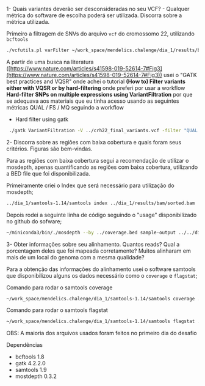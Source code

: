 1- Quais variantes deverão ser desconsideradas no seu VCF? - Qualquer
métrica do software de escolha poderá ser utilizada. Discorra sobre a
métrica utilizada.

Primeiro a filtragem de SNVs do arquivo `vcf` do cromossomo 22, utilizando `bcftools`

```bash
./vcfutils.pl varFilter ~/work_space/mendelics.chalenge/dia_1/results/bcf/crh22_variants\ \(cópia\).vcf > crh22_final_variants.vcf
```

A partir de uma busca na literatura ([https://www.nature.com/articles/s41598-019-52614-7#Fig3](https://www.nature.com/articles/s41598-019-52614-7#Fig3)) usei o "GATK best practices and VQSR" onde achei o tutorial **(How to) Filter variants either with VQSR or by hard-filtering** onde preferi por usar a workflow **Hard-filter SNPs on multiple expressions using VariantFiltration**  por que se adequava aos materiais que eu tinha acesso usando as seguintes métricas QUAL / FS / MQ seguindo a workflow 

- Hard filter using gatk

```bash
 ./gatk VariantFiltration -V ../crh22_final_variants.vcf -filter "QUAL < 30.0" --filter-name "QUAL30" -filter "FS > 60.0" --filter-name "FS60" -filter "MQ < 40.0" --filter-name "MQ40" -O crh22_filtered_final_variants.vcf
```

2- Discorra sobre as regiões com baixa cobertura e quais foram seus critérios. Figuras são bem-vindas.

Para as regiões com baixa cobertura segui a recomendação de utilizar o mosdepth, apenas quantificando as regiões com baixa cobertura, utilizando a BED file que foi disponibilizada.

Primeiramente criei o Index que será necessário para utilização do mosdepth;

```bash
../dia_1/samtools-1.14/samtools index ../dia_1/results/bam/sorted.bam
```

Depois rodei a seguinte linha de código seguindo o "usage" disponibilizado no github do sofware;

```bash
~/miniconda3/bin/./mosdepth --by ../coverage.bed sample-output ../../dia_1/results/bam/sorted.bam
```

3- Obter informações sobre seu alinhamento. Quantos reads? Qual a
porcentagem deles que foi mapeada corretamente? Muitos alinharam em mais de um local do genoma com a mesma qualidade?

Para a obtenção das informações do alinhamento usei o software samtools que disponibilizou alguns os dados necessário como o `coverage` e `flagstat`;

Comando para rodar o samtools coverage

```bash
~/work_space/mendelics.chalenge/dia_1/samtools-1.14/samtools coverage ../../dia_1/results/bam/sorted.bam > samtools_coverage_crh22_sorted.bam
```

Comando para rodar o samtools flagstat

```bash
~/work_space/mendelics.chalenge/dia_1/samtools-1.14/samtools flagstat ../../dia_1/results/bam/sorted.bam > samtools_flagstats_crh22_sorted.txt
```

OBS: A maioria dos arquivos usados foram feitos no primeiro dia do desafio

Dependências 

- bcftools 1.8
- gatk 4.2.2.0
- samtools 1.9
- mostdepth 0.3.2